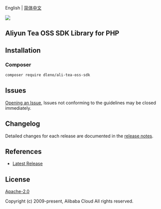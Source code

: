 English | [简体中文](README-CN.md)

![](https://aliyunsdk-pages.alicdn.com/icons/AlibabaCloud.svg)

## Aliyun Tea OSS SDK Library for PHP

## Installation

### Composer

```bash
composer require dleno/ali-tea-oss-sdk
```

## Issues

[Opening an Issue](https://github.com/aliyun/alibabacloud-oss-sdk/issues/new), Issues not conforming to the guidelines may be closed immediately.

## Changelog

Detailed changes for each release are documented in the [release notes](./ChangeLog.txt).

## References

* [Latest Release](https://github.com/aliyun/alibabacloud-oss-sdk)

## License

[Apache-2.0](http://www.apache.org/licenses/LICENSE-2.0)

Copyright (c) 2009-present, Alibaba Cloud All rights reserved.
